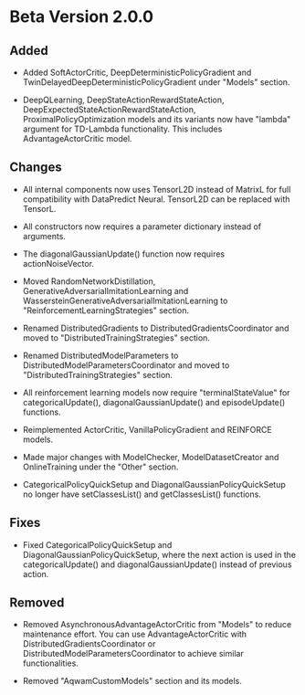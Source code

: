 # Beta Version 2.0.0

## Added

* Added SoftActorCritic, DeepDeterministicPolicyGradient and TwinDelayedDeepDeterministicPolicyGradient under "Models" section.

* DeepQLearning, DeepStateActionRewardStateAction, DeepExpectedStateActionRewardStateAction, ProximalPolicyOptimization models and its variants now have "lambda" argument for TD-Lambda functionality. This includes AdvantageActorCritic model.

## Changes

* All internal components now uses TensorL2D instead of MatrixL for full compatibility with DataPredict Neural. TensorL2D can be replaced with TensorL.

* All constructors now requires a parameter dictionary instead of arguments.

* The diagonalGaussianUpdate() function now requires actionNoiseVector.

* Moved RandomNetworkDistillation, GenerativeAdversarialImitationLearning and WassersteinGenerativeAdversarialImitationLearning to "ReinforcementLearningStrategies" section.

* Renamed DistributedGradients to DistributedGradientsCoordinator and moved to "DistributedTrainingStrategies" section.

* Renamed DistributedModelParameters to DistributedModelParametersCoordinator and moved to "DistributedTrainingStrategies" section.

* All reinforcement learning models now require "terminalStateValue" for categoricalUpdate(), diagonalGaussianUpdate() and episodeUpdate() functions.

* Reimplemented ActorCritic, VanillaPolicyGradient and REINFORCE models.

* Made major changes with ModelChecker, ModelDatasetCreator and OnlineTraining under the "Other" section.

* CategoricalPolicyQuickSetup and DiagonalGaussianPolicyQuickSetup no longer have setClassesList() and getClassesList() functions.

## Fixes

* Fixed CategoricalPolicyQuickSetup and DiagonalGaussianPolicyQuickSetup, where the next action is used in the categoricalUpdate() and diagonalGaussianUpdate() instead of previous action.

## Removed

* Removed AsynchronousAdvantageActorCritic from "Models" to reduce maintenance effort. You can use AdvantageActorCritic with DistributedGradientsCoordinator or DistributedModelParametersCoordinator to achieve similar functionalities.

* Removed "AqwamCustomModels" section and its models.
